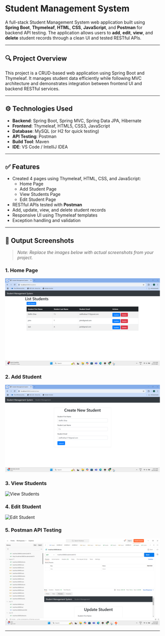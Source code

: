 # Student Management System

A full-stack Student Management System web application built using **Spring Boot**, **Thymeleaf**, **HTML**, **CSS**, **JavaScript**, and **Postman** for backend API testing. The application allows users to **add**, **edit**, **view**, and **delete** student records through a clean UI and tested RESTful APIs.

---

## 🔍 Project Overview

This project is a CRUD-based web application using Spring Boot and Thymeleaf. It manages student data efficiently while following MVC architecture and demonstrates integration between frontend UI and backend RESTful services.

---

## ⚙️ Technologies Used

- **Backend**: Spring Boot, Spring MVC, Spring Data JPA, Hibernate  
- **Frontend**: Thymeleaf, HTML5, CSS3, JavaScript  
- **Database**: MySQL (or H2 for quick testing)  
- **API Testing**: Postman  
- **Build Tool**: Maven  
- **IDE**: VS Code / IntelliJ IDEA  

---

## ✅ Features

- Created 4 pages using Thymeleaf, HTML, CSS, and JavaScript:
  - Home Page
  - Add Student Page
  - View Students Page
  - Edit Student Page  
- RESTful APIs tested with **Postman**
- Add, update, view, and delete student records
- Responsive UI using Thymeleaf templates
- Exception handling and validation

---

## 📸 Output Screenshots

> _Note: Replace the images below with actual screenshots from your project._

### 1. Home Page  
![Home Page](screenshots/home.png)

### 2. Add Student  
![Add Student](screenshots/add_student.png)

### 3. View Students  
![View Students](screenshots/view_students.png)

### 4. Edit Student  
![Edit Student](screenshots/edit_student.png)

### 5. Postman API Testing  
![Postman Test](screenshots/postman_test.png)

---
